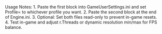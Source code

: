 Usage Notes:
	1.	Paste the first block into GameUserSettings.ini and set Profile= to whichever profile you want.
	2.	Paste the second block at the end of Engine.ini.
	3.	Optional: Set both files read-only to prevent in-game resets.
	4.	Test in-game and adjust r.Threads or dynamic resolution min/max for FPS balance.
